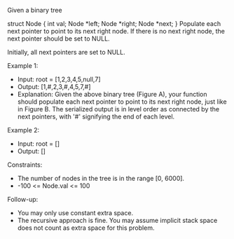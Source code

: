 Given a binary tree

struct Node {
int val;
Node *left;
Node *right;
Node *next;
}
Populate each next pointer to point to its next right node. If there is no next right node, the next pointer should be set to NULL.

Initially, all next pointers are set to NULL.

Example 1:


- Input: root = [1,2,3,4,5,null,7]
- Output: [1,#,2,3,#,4,5,7,#]
- Explanation: Given the above binary tree (Figure A), your function should populate each next pointer to point to its next right node, just like in Figure B. The serialized output is in level order as connected by the next pointers, with '#' signifying the end of each level.

Example 2:
- Input: root = []
- Output: []

Constraints:
- The number of nodes in the tree is in the range [0, 6000].
- -100 <= Node.val <= 100

Follow-up:
- You may only use constant extra space.
- The recursive approach is fine. You may assume implicit stack space does not count as extra space for this problem.
